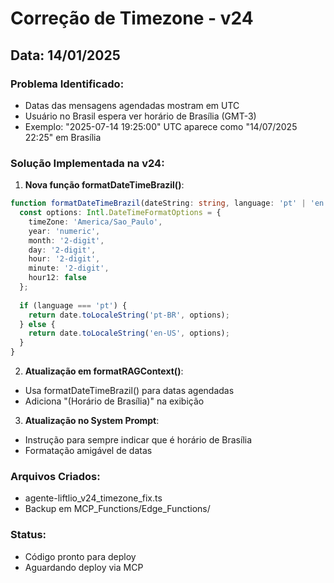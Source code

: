 # Correção de Timezone - v24

## Data: 14/01/2025

### Problema Identificado:
- Datas das mensagens agendadas mostram em UTC
- Usuário no Brasil espera ver horário de Brasília (GMT-3)
- Exemplo: "2025-07-14 19:25:00" UTC aparece como "14/07/2025 22:25" em Brasília

### Solução Implementada na v24:

1. **Nova função formatDateTimeBrazil()**:
```typescript
function formatDateTimeBrazil(dateString: string, language: 'pt' | 'en'): string {
  const options: Intl.DateTimeFormatOptions = {
    timeZone: 'America/Sao_Paulo',
    year: 'numeric',
    month: '2-digit',
    day: '2-digit',
    hour: '2-digit',
    minute: '2-digit',
    hour12: false
  };
  
  if (language === 'pt') {
    return date.toLocaleString('pt-BR', options);
  } else {
    return date.toLocaleString('en-US', options);
  }
}
```

2. **Atualização em formatRAGContext()**:
- Usa formatDateTimeBrazil() para datas agendadas
- Adiciona "(Horário de Brasília)" na exibição

3. **Atualização no System Prompt**:
- Instrução para sempre indicar que é horário de Brasília
- Formatação amigável de datas

### Arquivos Criados:
- agente-liftlio_v24_timezone_fix.ts
- Backup em MCP_Functions/Edge_Functions/

### Status:
- Código pronto para deploy
- Aguardando deploy via MCP